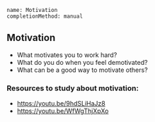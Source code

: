 ```ngMeta
name: Motivation
completionMethod: manual
```
## Motivation

* What motivates you to work hard?
* What do you do when you feel demotivated?
* What can be a good way to motivate others?

### Resources to study about motivation:
* <https://youtu.be/9hdSLiHaJz8>
* <https://youtu.be/WfWgThjXpXo>

